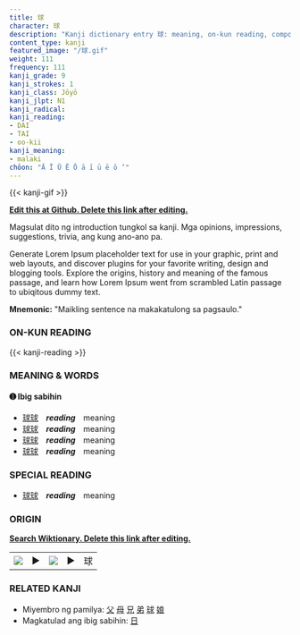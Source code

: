 ```yaml
---
title: 球
character: 球
description: "Kanji dictionary entry 球: meaning, on-kun reading, compounds, origin, related kanji"
content_type: kanji
featured_image: "/球.gif"
weight: 111
frequency: 111
kanji_grade: 9
kanji_strokes: 1
kanji_class: Jōyō
kanji_jlpt: N1
kanji_radical: 
kanji_reading: 
- DAI
- TAI
- oo-kii
kanji_meaning:
- malaki
chōon: "Ā Ī Ū Ē Ō ā ī ū ē ō ’"
---
```

[//]: # (Don't edit the line below. Kanji animated GIF code is automatically generated.)
{{< kanji-gif >}}

[//]: # (Edit below this line.)

**[Edit this at Github. Delete this link after editing.](https://github.com/tim0g/tim/tree/main/content/kanji/球/index.md)**

Magsulat dito ng introduction tungkol sa kanji. Mga opinions, impressions, suggestions, trivia, ang kung ano-ano pa.

Generate Lorem Ipsum placeholder text for use in your graphic, print and web layouts, and discover plugins for your favorite writing, design and blogging tools. Explore the origins, history and meaning of the famous passage, and learn how Lorem Ipsum went from scrambled Latin passage to ubiqitous dummy text.
 
**Mnemonic:** "Maikling sentence na makakatulong sa pagsaulo."

### ON-KUN READING

[//]: # (Don't edit the line below. ON-KUN READING code is automatically generated.)
{{< kanji-reading >}}

### MEANING & WORDS

#### ➊ **Ibig sabihin**
  - [球](../球)[球](../球)　***reading***　meaning
  - [球](../球)[球](../球)　***reading***　meaning
  - [球](../球)[球](../球)　***reading***　meaning
  - [球](../球)[球](../球)　***reading***　meaning

### SPECIAL READING
  - [球](../球)[球](../球)　***reading***　meaning

### ORIGIN

**[Search Wiktionary. Delete this link after editing.](https://wiktionary.org/wiki/球)**
<table class="kanji-table"><tr><td>
<img src="60px-球-bronze.svg.png">
</td><td>▶</td><td>
<img src="60px-球-oracle.svg.png">
</td><td>▶</td>
<td class="kanji-origin">球</td>
</tr></table>

### RELATED KANJI
- Miyembro ng pamilya: [父](../父) [母](../母) [兄](../兄) [弟](../弟) [球](../球) [娘](../娘)
- Magkatulad ang ibig sabihin: [日](../日)
